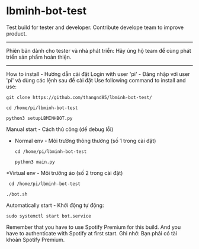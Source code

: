 # lbminh-bot-test
Test build for tester and developer.
Contribute develope team to improve product.

----------------------------------------
Phiên bản dành cho tester và nhà phát triển:
Hãy ủng hộ team để cùng phát triển sản phẩm hoàn thiện. 

-----------------------------------------
How to install - Hướng dẫn cài đặt
Login with user 'pi' - Đăng nhập với user 'pi' và dùng các lệnh sau để cài đặt
Use following command to install and use:
    
    git clone https://github.com/thangnd85/lbminh-bot-test/

    cd /home/pi/lbminh-bot-test
    
    python3 setupLBMINHBOT.py

Manual start - Cách thủ công (dể debug lỗi)
* Normal env - Môi trường thông thường (số 1 trong cài đặt)
  
      cd /home/pi/lbminh-bot-test
  
      python3 main.py

*Virtual env - Môi trường ảo (số 2 trong cài đặt)
  
     cd /home/pi/lbminh-bot-test
  
    ./bot.sh

Automatically start - Khởi động tự động:
  
    sudo systemctl start bot.service

Remember that you have to use Spotify Premium for this build. And you have to authenticate with Spotify at first start.
Ghi nhớ: Bạn phải có tài khoản Spotify Premium. 
